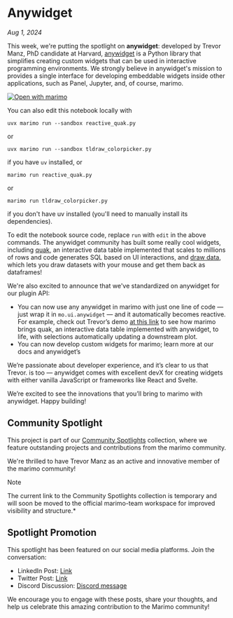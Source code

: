 # Anywidget

_Aug 1, 2024_

This week, we're putting the spotlight on **anywidget**:  developed by Trevor
Manz, PhD candidate at Harvard, [anywidget](https://github.com/manzt/anywidget)
is a Python library that simplifies creating custom widgets that can be used in
interactive programming environments. We strongly believe in anywidget's
mission to provides a single interface for developing embeddable widgets inside
other applications, such as Panel, Jupyter, and, of course, marimo.

[![Open with marimo](https://marimo.io/shield.svg)](https://marimo.io/p/@anywidget/demo)
 
You can also edit this notebook locally with

```shell
uvx marimo run --sandbox reactive_quak.py
```

or

```shell
uvx marimo run --sandbox tldraw_colorpicker.py
```

if you have `uv` installed, or

```shell
marimo run reactive_quak.py
```

or

```shell
marimo run tldraw_colorpicker.py
```

if you don't have uv installed (you'll need to manually install its dependencies).

To edit the notebook source code, replace `run` with `edit` in the above commands.
The anywidget community has built some really cool widgets, including
[quak](https://github.com/manzt/quak), an interactive data table implemented
that scales to millions of rows and code generates SQL based on UI
interactions, and [draw data](https://github.com/koaning/drawdata), which lets
you draw datasets with your mouse and get them back as dataframes!

We're also excited to announce that we've standardized on anywidget for our
plugin API:
- You can now use any anywidget in marimo with just one line of code — just
  wrap it in `mo.ui.anywidget` — and it automatically becomes reactive. For
example, check out Trevor’s demo [at this
link](https://x.com/trevmanz/status/1818664678609858802) to see how marimo
brings quak, an interactive data table implemented with anywidget, to life,
with selections automatically updating a downstream plot.
- You can now develop custom widgets for marimo; learn more at our docs and
  anywidget’s
 
We’re passionate about developer experience, and it’s clear to us that Trevor.
is too — anywidget comes with excellent devX for creating widgets with either
vanilla JavaScript or frameworks like React and Svelte.
 
We’re excited to see the innovations that you’ll bring to marimo with
anywidget. Happy building!

## Community Spotlight

This project is part of our [Community Spotlights](https://marimo.io/c/@haleshot/community-spotlights) collection, where we feature outstanding projects and contributions from the marimo community.

We're thrilled to have Trevor Manz as an active and innovative member of the marimo community!

> [!NOTE]
> The current link to the Community Spotlights collection is temporary and will soon be moved to the official marimo-team workspace for improved visibility and structure.*

## Spotlight Promotion

This spotlight has been featured on our social media platforms. Join the conversation:

- LinkedIn Post: [Link](https://www.linkedin.com/posts/marimo-io_anywidget-vega-react-activity-7228825246768791552-MBwW?utm_source=share&utm_medium=member_desktop)
- Twitter Post: [Link](https://x.com/marimo_io/status/1819094841508483242)
- Discord Discussion: [Discord message](https://discord.com/channels/1059888774789730424/1268639867898695761/1268642076078248177)

We encourage you to engage with these posts, share your thoughts, and help us celebrate this amazing contribution to the Marimo community!
